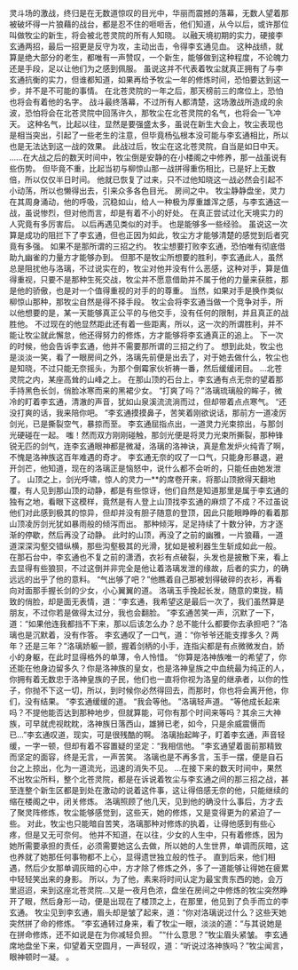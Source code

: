 灵斗场的激战，终归是在无数道惊叹的目光中，华丽而震撼的落幕，无数人望着那被破坏得一片狼藉的战台，都是忍不住的咂咂舌，他们知道，从今以后，或许那位叫做牧尘的新生，将会被北苍灵院的所有人知晓。
以融天境初期的实力，硬接李玄通两招，最后一招更是反守为攻，主动出击，令得李玄通见血。
这种战绩，就算是绝大部分的老生，都唯有一声赞叹，一个新生，能够做到这种程度，不论魄力还是手段，足以让他们为之感到佩服。
虽说这并不代表着牧尘就真正拥有了与李玄通抗衡的实力，但谁都知道，如果再给予牧尘一年的修炼时间，恐怕要达到这一步，并不是不可能的事情。
在北苍灵院的一年之后，那天榜前三的席位上，恐怕也将会有着他的名字。
战斗最终落幕，不过所有人都清楚，这场激战所造成的余波，恐怕将会在北苍灵院中回荡许久，那牧尘在北苍灵院的名气，也将会一飞冲天。
这种名气，比起以往，显然是要强盛太多，虽说在新生大会上，牧尘表现也是相当突出，引起了一些老生的注意，但毕竟杨弘根本没可能与李玄通相比，所以也是无法达到这一战的效果。
此战过后，牧尘在这北苍灵院，自当是如日中天。
......在大战之后的数天时间中，牧尘倒是安静的在小楼阁之中修养，那一战虽说有些伤势。
但毕竟不重，比起当初与柳惊山那一战拼得重伤相比，已是好上无数倍，所以仅仅半日时间。
他就已恢复了过来，只不过他知晓这一战必然会引起不小动荡，所以也懒得出去，引来众多各色目光。
房间之中。
牧尘静静盘坐，灵力在其周身涌动，他的呼吸，沉稳如山，给人一种极为厚重雄浑之感，与李玄通这一战，虽说惨烈，但对他而言，却是有着不小的好处。
在真正尝试过化天境实力的人究竟有多厉害后。
以后再遇见类似的对手。
也是能够多一些经验。
虽说这一次算是成功的阻拦下了李玄通，但也正因为如此，牧尘方才能够清楚的感觉到后者究竟有多强。
如果不是那所谓的三招之约。
牧尘想要打败李玄通，恐怕唯有彻底借助九幽雀的力量方才能够办到。
但那不是牧尘所想要的胜利，李玄通此人，虽然总是阻扰他与洛璃，不过说实在的，牧尘对他并没有什么恶感，这种对手，算是值得重视，只要不是那种生死交战，牧尘并不愿意借助并不属于他的力量来获胜，那是他的骄傲，也是对一个值得重视的对手的的尊重。
当然，如果对手是换作类似柳惊山那种，那牧尘自然是得不择手段。
牧尘会将李玄通当做一个竞争对手，所以他想要的是，某一天能够真正公平的与他交手，没有任何的限制，并且真正的战胜他。
不过现在的他显然距此还有着一些距离，所以，这一次的所谓胜利，并不能让牧尘就此懈怠，他还得努力的修炼，方才能够将李玄通真正的追上。
下一次的时候，他会告诉李玄通，他并不需要那所谓的三招之约了。
想到此处，牧尘也是淡淡一笑，看了一眼房间之外，洛璃先前便是出去了，对于她去做什么，牧尘也是知晓，不过只能无奈摇头，为那个倒霉家伙祈祷一番，然后缓缓闭目。
...北苍灵院之内，某座高耸的山峰之上。
在那山顶的石台上，李玄通有点无奈的望着那手持黑色长剑，俏脸冰寒而来的黑裙少女。
“打爽了吗？”洛璃琉璃般的眸子，微冷的盯着李玄通，清澈的声音，犹如山泉溪流流淌而过，但却带着点点寒气。
“还没打爽的话，我来陪你吧。
”李玄通摸摸鼻子，苦笑着刚欲说话，那前方一道凌厉剑光，已是撕裂空气，暴掠而至。
李玄通屈指点出，一道灵力光束掠出，与那剑光硬碰在一起。
嗤！然而双方刚刚碰触，那剑光便是将灵力光束所撕裂，那种锋锐无匹的剑气，连李玄通眼神都是微凝，洛璃的洛神诀，真是愈发炉火纯青了啊，不愧是洛神族这百年难遇的奇才。
李玄通无奈的叹了一口气，只能身形暴退，避开剑芒，他知道，现在的洛璃正是恼怒中，说什么都不会听的，只能任由她发泄了。
山顶之上，剑光呼啸，惊人的灵力一**的席卷开来，将那山顶掀得天翻地覆，有人见到那山顶的动静，都是有些惊讶，他们自然是知道那里是属于李玄通的独有之地，看眼下这模样，竟然是有人登上山顶找李玄通的麻烦了不成？不过虽说他们对此感到极其的惊异，但却并没有胆子随意的登顶，因此只能眼睁睁的看着那山顶凌厉剑光犹如暴雨般的倾泻而出。
那种倾泻，足足持续了十数分钟，方才逐渐的停歇，然后再没了动静。
此时的山顶，再没了之前的幽雅，一片狼藉，一道道深深沟壑交错纵横，那些沟壑极其的光滑，犹如是被利器生生斩成如此一般。
在那石台中，李玄通也不复之前的潇洒，衣衫有点破裂，头发也是披散下来，看上去显得有些狼狈，不过这倒并非完全是他让着洛璃发泄的缘故，后者的实力，的确远远的出乎了他的意料。
“气出够了吧？”他瞧着自己那被划得破碎的衣衫，再看向对面那手握长剑的少女，小心翼翼的道。
洛璃玉手挽起长发，随意的束拢，精致的俏脸，却是面无表情，道：“李玄通，我希望这是最后一次了，我们虽然算是朋友，不过你若是做得太过分，我也会翻脸。
”李玄通苦笑一声，沉默了一下，道：“如果他连我都挡不下来，那以后该怎么办？总不能什么都要你去承担吧？”洛璃也是沉默着，没有作答。
李玄通叹了一口气，道：“你爷爷还能支撑多久？两年？还是三年？”洛璃娇躯一颤，握着剑柄的小手，连指尖都是有点微微发白，娇小的身躯，在此时显得格外的单薄，令人怜惜。
“你算是洛神族唯一的希望了，你还能在他身边留多久？你是洛神族的皇女，也是洛神皇族之中血统最为纯正的人，你拥有着无数忠于洛神皇族的子民，他们也一直将你视为洛皇的继承者，以你的性子，你抛不下这一切，所以，到时候你必然得回去，而那时，你也将会离开他，你们，没有结果。
”李玄通缓缓的道。
“我会等他。
”洛璃轻声道。
“等他成长起来吗？不提他能否达到那种地步，但就算能，可你有那个时间来等吗？其余三大神族，可早就虎视眈眈，洛神族日落西山，雄狮已老，如今，只是余威震慑而已...”李玄通叹道，现实，可是很残酷的啊。
洛璃抬起眸子，盯着李玄通，声音轻缓，一字一顿，但却有着不容置疑的坚定：“我相信他。
”李玄通望着面前那精致而坚定的面容，终是无言，一声苦笑。
洛璃也是不再多言，玉手一摆，便是自石台之上掠出，化为一道流光，迅速的消失不见。
...在接下来的数天时间中，果然不出牧尘所料，整个北苍灵院，都是在诉说着牧尘与李玄通之间的那三招之战，甚至连整个新生区都是到处在激动的说着这件事，这让得倍感无奈的他，只能继续的缩在楼阁之中，闭关修炼。
洛璃照顾了他几天，见到他的确没什么事后，方才去了聚灵阵修炼，牧尘能够感觉到，这些天，她的修炼，又是变得更为的紧迫了一些。
对此，牧尘也只能暗自苦笑，洛璃那种对修炼的执着，让得他感到有些心疼，但是又无可奈何。
他并不知道，在以往，少女的人生中，只有着修炼，因为她所需要承担的责任，必须需要她这么去做，所以她的人生世界，单调而灰暗，这也养就了她那任何事物都不上心，显得遗世独立般的性子。
直到后来，他们相遇，然后少女那单调灰暗的心中，方才除了修炼之外，多了一道能够让得她在疲累中轻轻笑出来的身影。
所以，为了他，素来将时间认定为最宝贵东西的她，会万里迢迢，来到这座北苍灵院...又是一夜月色浓，盘坐在房间之中修炼的牧尘突然睁开了眼，然后身形一动，便是出现在了楼顶之上，在那里，他见到了负手而立的李玄通。
牧尘见到李玄通，眉头却是皱了起来，道：“你对洛璃说过什么？这些天她突然拼了命的修炼。
”李玄通转过身来，看了牧尘一眼，淡淡的道：“与其说她是在拼命修炼，还不如说是在为你减轻负担。
”“什么意思？”牧尘眉头紧皱。
李玄通席地盘坐下来，仰望着天空圆月，一声轻叹，道：“听说过洛神族吗？”牧尘闻言，眼神顿时一凝。
。
